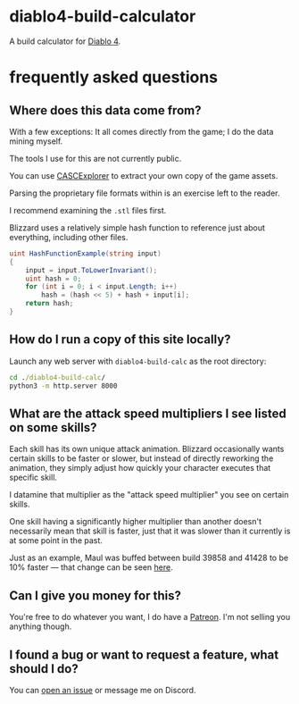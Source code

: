 # diablo4-build-calculator
A build calculator for [Diablo 4](https://diablo4.blizzard.com).

# frequently asked questions

## Where does this data come from?
With a few exceptions: It all comes directly from the game; I do the data mining myself.

The tools I use for this are not currently public.

You can use [CASCExplorer](https://github.com/WoW-Tools/CASCExplorer) to extract your own copy of the game assets.

Parsing the proprietary file formats within is an exercise left to the reader.

I recommend examining the ``.stl`` files first.

Blizzard uses a relatively simple hash function to reference just about everything, including other files.

```cs
uint HashFunctionExample(string input)
{
    input = input.ToLowerInvariant();
    uint hash = 0;
    for (int i = 0; i < input.Length; i++)
        hash = (hash << 5) + hash + input[i];
    return hash;
}
```

## How do I run a copy of this site locally?
Launch any web server with ``diablo4-build-calc`` as the root directory:
```bat
cd ./diablo4-build-calc/
python3 -m http.server 8000
```

## What are the attack speed multipliers I see listed on some skills?
Each skill has its own unique attack animation. Blizzard occasionally wants certain skills to be faster or slower, but instead of directly reworking the animation, they simply adjust how quickly your character executes that specific skill.

I datamine that multiplier as the "attack speed multiplier" you see on certain skills.

One skill having a significantly higher multiplier than another doesn't necessarily mean that skill is faster, just that it was slower than it currently is at some point in the past.

Just as an example, Maul was buffed between build 39858 and 41428 to be 10% faster — that change can be seen [here](https://lothrik.github.io/diablo4-build-calc/history/39858-41428.html).

## Can I give you money for this?
You're free to do whatever you want, I do have a [Patreon](https://patreon.com/lothrik). I'm not selling you anything though.

## I found a bug or want to request a feature, what should I do?
You can [open an issue](https://github.com/Lothrik/diablo4-build-calc/issues/new) or message me on Discord.
